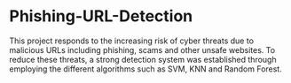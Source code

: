 # Phishing-URL-Detection
This project responds to the increasing risk of cyber threats due to malicious URLs including phishing, scams and other unsafe websites. To reduce these threats, a strong detection system was established through employing the different algorithms such as SVM, KNN and Random Forest. 

